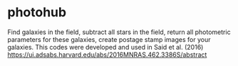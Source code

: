 # photohub
 Find galaxies in the field, subtract all stars in the field, return all photometric parameters for these galaxies, create postage stamp images for your galaxies. 
 This codes were developed and used in Said et al. (2016) https://ui.adsabs.harvard.edu/abs/2016MNRAS.462.3386S/abstract
